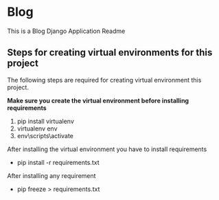 # Blog
This is a Blog Django Application Readme
## Steps for creating virtual environments for this project ##
The following steps are required for creating virtual environment this project.

**Make sure you create the virtual environment before installing requirements**
1. pip install virtualenv
2. virtualenv env
3. env\scripts\activate

After installing the virtual environment you have to install requirements
* pip install -r requirements.txt

After installing any requirement
* pip freeze > requirements.txt